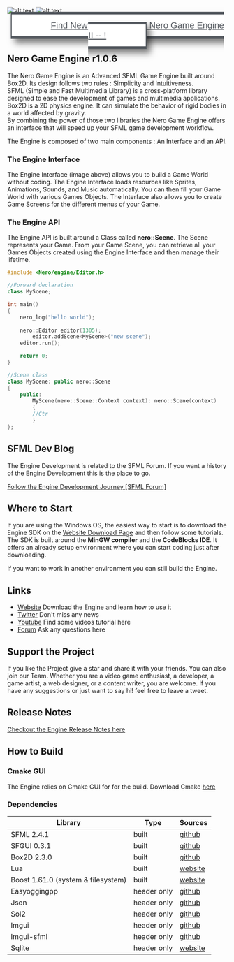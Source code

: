 ![alt text](https://www.nero-game.com/resource/artwork/github/github_readme_header_02.png)
![alt text](https://www.nero-game.com/resource/artwork/github/github_readme_engine_v1.png) 

<div align="center"><a href="https://github.com/NeroGames/Nero-Game-Engine/tree/master" style="font-family: &quot;Autour One&quot;, Sans-serif;font-size: 20px;fill: #54595F;color: #54595F;background-color: #FFFFFF;border-style: solid;border-width: 6px 2px 6px 2px;box-shadow: 9px 10px 14px 0px rgba(0,0,0,0.5);padding: 14px 90px 14px 90px;">Find New Engine Here -- Nero Game Engine II -- !</a> </div>

## Nero Game Engine r1.0.6

The Nero Game Engine is an Advanced SFML Game Engine built around Box2D. Its design follows two rules : Simplicity and Intuitiveness. <br> 
SFML (Simple and Fast Multimedia Library) is a cross-platform library designed to ease the development of games and multimedia applications.  Box2D is a 2D physics engine. It can simulate the behavior of rigid bodies in a world affected by gravity. <br>
By combining the power of those two libraries the Nero Game Engine offers an interface that will speed up your SFML game development workflow.

The Engine is composed of two main components : An Interface and an API.

###  The Engine Interface 

The Engine Interface (image above) allows you to build a Game World without coding. The Engine Interface loads resources like Sprites, Animations, Sounds, and Music automatically. You can then fill your Game World with various Games Objects. The Interface also allows you to create Game Screens for the different menus of your Game.

### The Engine API

The Engine API is built around a Class called **nero::Scene**. The Scene represents your Game. From your Game Scene, you can retrieve all your Games Objects created using the Engine Interface and then manage their lifetime.

```cpp
#include <Nero/engine/Editor.h>

//Forward declaration
class MyScene;

int main()
{
    nero_log("hello world");
    
    nero::Editor editor(1305);
        editor.addScene<MyScene>("new scene");
    editor.run();

    return 0;
}

//Scene class
class MyScene: public nero::Scene
{
	public:
	    MyScene(nero::Scene::Context context): nero::Scene(context)
	    {
		//Ctr
	    }
};
```

## SFML Dev Blog

The Engine Development is related to the SFML Forum. If you want a history of the Engine Development this is the place to go.

[Follow the Engine Development Journey \[SFML Forum\]](https://en.sfml-dev.org/forums/index.php?topic=21019.0)

## Where to Start
If you are using the Windows OS,  the easiest way to start is to download the Engine SDK on the [Website Download Page](https://www.nero-game.com) and then follow some tutorials. The SDK is built around the **MinGW compiler** and the **CodeBlocks IDE**. It offers an already setup environment where you can start coding just after downloading.

If you want to work in another environment you can still build the Engine.

## Links
- [Website](https://www.nero-game.com/) 	Download the Engine and learn how to use it
- [Twitter](https://twitter.com/nerogameengine) Don't miss any news
- [Youtube](https://www.youtube.com/channel/UCIR0nDUMGzJ3Pkpa3gDCUeQ?view_as=subscriber) Find some videos tutorial here
- [Forum](https://www.nero-game.com/forum/) Ask any questions here


## Support the Project

If you like the Project give a star and share it with your friends.  You can also join our Team. Whether you are a video game enthusiast, a developer, a game artist, a web designer, or a content writer, you are welcome. If you have any suggestions or just want to say hi! feel free to leave a tweet.

## Release Notes

[Checkout the Engine Release Notes here](./Release.md)


## How to Build

### Cmake GUI

The Engine relies on Cmake GUI for for the build. Download Cmake [here](https://cmake.org)

### Dependencies 

| Library | Type | Sources | 
| --- | --- | --- |
| SFML 2.4.1 | built | [github](https://github.com/SFML/SFML) |
| SFGUI 0.3.1 | built | [github](https://github.com/TankOs/SFGUI) |
| Box2D 2.3.0| built | [github](https://github.com/erincatto/Box2D) |
| Lua| built | [website](https://www.lua.org/download.html) |
| Boost 1.61.0 (system & filesystem) | built | [website](https://www.boost.org/users/history/version_1_61_0.html) |
| Easyoggingpp | header only| [github](https://github.com/zuhd-org/easyloggingpp) |
| Json|  header only | [github](https://github.com/nlohmann/json) |
| Sol2 | header only | [github](https://github.com/ThePhD/sol2) |
| Imgui| header only | [github](https://github.com/ocornut/imgui) |
| Imgui-sfml| header only | [github](https://github.com/eliasdaler/imgui-sfml) |
| Sqlite | header only | [website](https://www.sqlite.org/index.html) |



